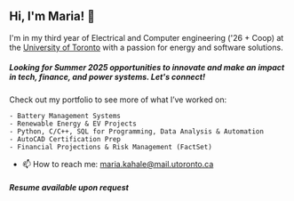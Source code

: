## Hi, I'm Maria! 👋

I'm in my third year of Electrical and Computer engineering ('26 + Coop) at the [University of Toronto](https://www.ece.utoronto.ca) with a passion for energy and software solutions.
##### Looking for Summer 2025 opportunities to innovate and make an impact in tech, finance, and power systems. Let's connect!

Check out my portfolio to see more of what I’ve worked on:
```
- Battery Management Systems
- Renewable Energy & EV Projects
- Python, C/C++, SQL for Programming, Data Analysis & Automation
- AutoCAD Certification Prep
- Financial Projections & Risk Management (FactSet)
```

- 📫 How to reach me: maria.kahale@mail.utoronto.ca
##### Resume available upon request
<!--
**mariakahale/mariakahale** is a ✨ _special_ ✨ repository because its `README.md` (this file) appears on your GitHub profile.

Here are some ideas to get you started:

- 🔭 I’m currently working on ...
- 🌱 I’m currently learning ...
- 👯 I’m looking to collaborate on ...
- 🤔 I’m looking for help with ...
- 💬 Ask me about ...
- 📫 How to reach me: ...
- 😄 Pronouns: ...
- ⚡ Fun fact: ...
-->
